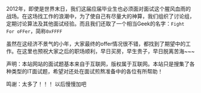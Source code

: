 2012年，即使是世界末日，我们这届应届毕业生也必须面对面试这个腥风血雨的战场。在这场找工作的浪潮中，为了使自己有尽量大的神算，我们组织了讨论组，定期讨论算法及其他面试经验。而且我们还取了一个相当Geek的名字：`Fight For oFFer`，简称`0xFFFF`

虽然在这经济不景气的小年，大家最终的offer情况很不错，都找到了期望中的工作。在这里也预祝大家之后的职场顺利，早日买房，早生贵子，早日脱离苦海~~~

声明：本站网站的面试题基本来自于互联网，版权属于互联网。本站只是搜集了各种类型的IT面试题，希望对还处在面试煎熬准备中的各位有所帮助！

鸣谢：太多了！！！ 以后慢慢加吧